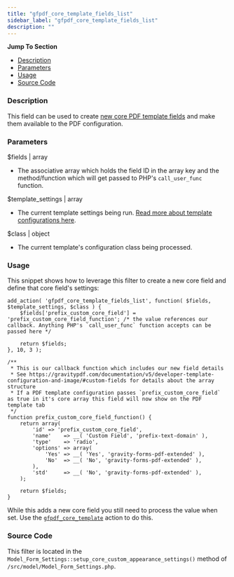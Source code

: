 ```yaml
---
title: "gfpdf_core_template_fields_list"
sidebar_label: "gfpdf_core_template_fields_list"
description: ""
---
```


**Jump To Section**

* [Description](#description)
* [Parameters](#parameters)
* [Usage](#usage)
* [Source Code](#source-code)

### Description 

This field can be used to create [new core PDF template fields](developer-template-configuration-and-image.md#core-fields) and make them available to the PDF configuration.

### Parameters 

$fields | array
*  The associative array which holds the field ID in the array key and the method/function which will get passed to PHP's `call_user_func` function. 

$template_settings | array
*  The current template settings being run. [Read more about template configurations here](developer-template-configuration-and-image.md#core-fields).

$class | object
*  The current template's configuration class being processed.

### Usage 

This snippet shows how to leverage this filter to create a new core field and define that core field's settings:

```.language-php
add_action( 'gfpdf_core_template_fields_list', function( $fields, $template_settings, $class ) {
	$fields['prefix_custom_core_field'] = 'prefix_custom_core_field_function'; /* the value references our callback. Anything PHP's `call_user_func` function accepts can be passed here */

	return $fields;
}, 10, 3 );

/**
 * This is our callback function which includes our new field details
 * See https://gravitypdf.com/documentation/v5/developer-template-configuration-and-image/#custom-fields for details about the array structure
 * If a PDF template configuration passes `prefix_custom_core_field` as true in it's core array this field will now show on the PDF template tab
 */
function prefix_custom_core_field_function() {
	return array(
		'id' => 'prefix_custom_core_field',
		'name'    => __( 'Custom Field', 'prefix-text-domain' ),
		'type'    => 'radio',
		'options' => array(
			'Yes' => __( 'Yes', 'gravity-forms-pdf-extended' ),
			'No'  => __( 'No', 'gravity-forms-pdf-extended' ),
		),
		'std'     => __( 'No', 'gravity-forms-pdf-extended' ),
	);

	return $fields;
}
```

While this adds a new core field you still need to process the value when set. Use the [`gfpdf_core_template`](gfpdf_core_template.md) action to do this. 

### Source Code 

This filter is located in the `Model_Form_Settings::setup_core_custom_appearance_settings()` method of `/src/model/Model_Form_Settings.php`.